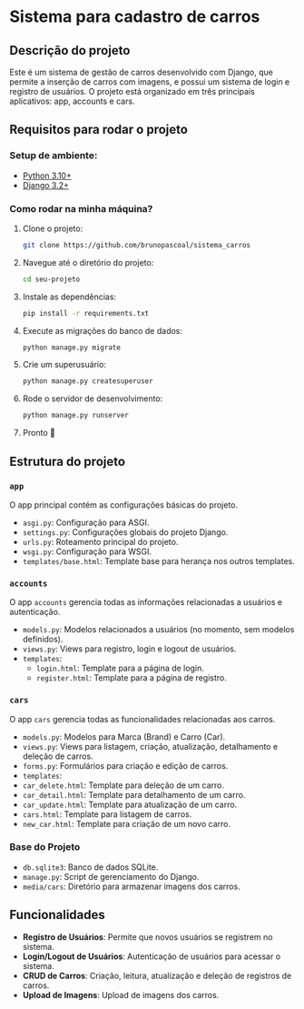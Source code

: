 # Sistema para cadastro de carros

## Descrição do projeto

Este é um sistema de gestão de carros desenvolvido com Django, que permite a inserção de carros com imagens, e possui um sistema de login e registro de usuários. O projeto está organizado em três principais aplicativos: app, accounts e cars.


## Requisitos para rodar o projeto

### Setup de ambiente:

- [Python 3.10+](https://www.python.org/downloads/)
- [Django 3.2+](https://docs.djangoproject.com/en/stable/releases/3.2/)

### Como rodar na minha máquina?

1. Clone o projeto:
   ```bash
   git clone https://github.com/brunopascoal/sistema_carros
   ```
2. Navegue até o diretório do projeto:
   ```bash
   cd seu-projeto
   ```
3. Instale as dependências:
   ```bash
   pip install -r requirements.txt
   ```
4. Execute as migrações do banco de dados:
   ```bash
   python manage.py migrate
   ```
5. Crie um superusuário:
   ```bash
   python manage.py createsuperuser
   ```
6. Rode o servidor de desenvolvimento:
   ```bash
   python manage.py runserver
   ```
7. Pronto 🎉

## Estrutura do projeto

### `app`

O app principal contém as configurações básicas do projeto.

- `asgi.py`: Configuração para ASGI.
- `settings.py`: Configurações globais do projeto Django.
- `urls.py`: Roteamento principal do projeto.
- `wsgi.py`: Configuração para WSGI.
- `templates/base.html`: Template base para herança nos outros templates.

### `accounts`

O app `accounts` gerencia todas as informações relacionadas a usuários e autenticação.

- `models.py`: Modelos relacionados a usuários (no momento, sem modelos definidos).
- `views.py`: Views para registro, login e logout de usuários.
- `templates`:
  - `login.html`: Template para a página de login.
  - `register.html`: Template para a página de registro.

### `cars`

O app `cars` gerencia todas as funcionalidades relacionadas aos carros.

- `models.py`: Modelos para Marca (Brand) e Carro (Car).
- `views.py`: Views para listagem, criação, atualização, detalhamento e deleção de carros.
- `forms.py`: Formulários para criação e edição de carros.
- `templates`:
- `car_delete.html`: Template para deleção de um carro.
- `car_detail.html`: Template para detalhamento de um carro.
- `car_update.html`: Template para atualização de um carro.
- `cars.html`: Template para listagem de carros.
- `new_car.html`: Template para criação de um novo carro.

### Base do Projeto

- `db.sqlite3`: Banco de dados SQLite.
- `manage.py`: Script de gerenciamento do Django.
- `media/cars`: Diretório para armazenar imagens dos carros.

## Funcionalidades

- **Registro de Usuários**: Permite que novos usuários se registrem no sistema.
- **Login/Logout de Usuários**: Autenticação de usuários para acessar o sistema.
- **CRUD de Carros**: Criação, leitura, atualização e deleção de registros de carros.
- **Upload de Imagens**: Upload de imagens dos carros.
